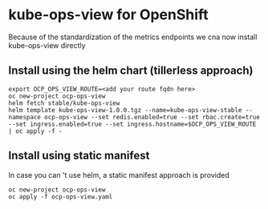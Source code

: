 # kube-ops-view for OpenShift

Because of the standardization of the metrics endpoints we cna now install kube-ops-view directly

## Install using the helm chart (tillerless approach)

```shell
export OCP_OPS_VIEW_ROUTE=<add your route fqdn here>
oc new-project ocp-ops-view
helm fetch stable/kube-ops-view
helm template kube-ops-view-1.0.0.tgz --name=kube-ops-view-stable --namespace ocp-ops-view --set redis.enabled=true --set rbac.create=true --set ingress.enabled=true --set ingress.hostname=$OCP_OPS_VIEW_ROUTE | oc apply -f -
```

## Install using static manifest

In case you can 't use helm, a static manifest approach is provided

```shell
oc new-project ocp-ops-view
oc apply -f ocp-ops-view.yaml
```
